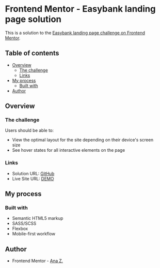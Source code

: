 # Frontend Mentor - Easybank landing page solution

This is a solution to the [Easybank landing page challenge on Frontend Mentor](https://www.frontendmentor.io/challenges/easybank-landing-page-WaUhkoDN). 

## Table of contents

- [Overview](#overview)
  - [The challenge](#the-challenge)
  - [Links](#links)
- [My process](#my-process)
  - [Built with](#built-with)
- [Author](#author)

## Overview

### The challenge

Users should be able to:

- View the optimal layout for the site depending on their device's screen size
- See hover states for all interactive elements on the page

### Links

- Solution URL: [GitHub](https://github.com/vace328/FM-Easybank-landing-page)
- Live Site URL: [DEMO](https://vace328.github.io/FM-Easybank-landing-page/)

## My process

### Built with

- Semantic HTML5 markup
- SASS/SCSS
- Flexbox
- Mobile-first workflow

## Author

- Frontend Mentor - [Ana Z.](https://www.frontendmentor.io/profile/vace328)
